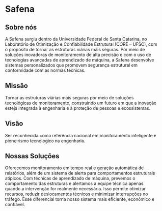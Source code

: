 # Safena

## Sobre nós

A Safena surgiu dentro da Universidade Federal de Santa Catarina, no Laboratório de Otimização e Confiabilidade Estrutural (CORE – UFSC), com o propósito de tornar as estruturas viárias mais seguras. Por meio de soluções inovadoras de monitoramento de alta precisão e com o uso de tecnologias avançadas de aprendizado de máquina, a Safena desenvolve sistemas personalizados que promovem segurança estrutural em conformidade com as normas técnicas.

## Missão

Tornar as estruturas viárias mais seguras por meio de soluções tecnológicas de monitoramento, construindo um futuro em que a inovação esteja integrada à engenharia e à proteção de pessoas e ecossistemas.

## Visão

Ser reconhecida como referência nacional em monitoramento inteligente e pioneirismo tecnológico na engenharia.


## Nossas Soluções

Oferecemos monitoramento em tempo real e geração automática de relatórios, além de um sistema de alerta para comportamentos estruturais atípicos. Com técnicas de aprendizado de máquina, prevemos o comportamento das estruturas e alertamos a equipe técnica apenas quando a intervenção for realmente necessária. Isso permite otimizar recursos, reduzir deslocamentos técnicos e minimizar interrupções no tráfego. Esse diferencial torna nosso sistema mais eficiente, econômico e confiável.